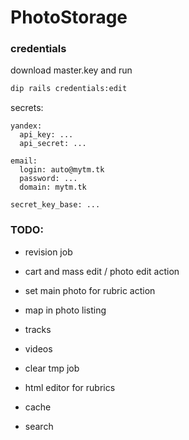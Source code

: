# PhotoStorage

### credentials

download master.key and run
```bash
dip rails credentials:edit
```

secrets:
```
yandex:
  api_key: ...
  api_secret: ...

email:
  login: auto@mytm.tk
  password: ...
  domain: mytm.tk

secret_key_base: ...
```

### TODO:
* revision job
* cart and mass edit / photo edit action
* set main photo for rubric action
* map in photo listing

* tracks
* videos
* clear tmp job
* html editor for rubrics
* cache
* search

